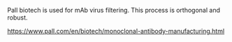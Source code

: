 Pall biotech is used for mAb virus filtering.
This process is orthogonal and robust.

<https://www.pall.com/en/biotech/monoclonal-antibody-manufacturing.html>
